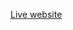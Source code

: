 [Live website](https://real-estate-auth-b141a.web.app/login)

<!-- 
    UpperCase lowercase          [Done]
    toggle password type         [Done]
    github login                [Done]
    single property
    homepage properties
    all properties

 -->